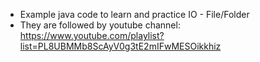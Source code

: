 * Example java code to learn and practice IO - File/Folder
* They are followed by youtube channel: https://www.youtube.com/playlist?list=PL8UBMMb8ScAyV0g3tE2mIFwMESOikkhiz
